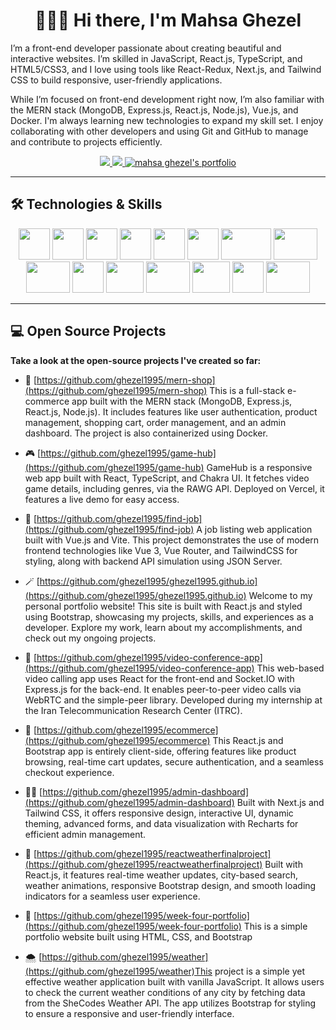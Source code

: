 <h1 align="center">👋🏻😊 Hi there, I'm Mahsa Ghezel</h1>

I’m a front-end developer passionate about creating beautiful and interactive websites. I’m skilled in JavaScript, React.js, TypeScript, and HTML5/CSS3, and I love using tools like React-Redux, Next.js, and Tailwind CSS to build responsive, user-friendly applications.

While I’m focused on front-end development right now, I’m also familiar with the MERN stack (MongoDB, Express.js, React.js, Node.js), Vue.js, and Docker. I'm always learning new technologies to expand my skill set. I enjoy collaborating with other developers and using Git and GitHub to manage and contribute to projects efficiently.

<p align="center">
   <a href="https://www.linkedin.com/in/mahsaghezel" alt="mahsa ghezel's linkedin">
      <img src="https://img.shields.io/badge/%20-LinkedIn-%230A66C2?logo=linkedin&logoColor=white&color=00bbf0&style=for-the-badge&link=https://www.linkedin.com/in/mahsaghezel/" />
   </a>
   <a href="https://github.com/ghezel1995" alt="mahsa ghezel's github">
      <img src="https://img.shields.io/badge/%20-GitHub-black?logo=GitHub&logoColor=white&color=352f44&style=for-the-badge&link=https://github.com/ghezel1995" />
   </a>
   <a href="https://mahsaghezel1995.netlify.app">
      <img alt="mahsa ghezel's portfolio" src="https://img.shields.io/badge/%20-Portfolio-%23f76b8a?logo=blogger&logoColor=white&color=f76b8a&style=for-the-badge&link=https://mahsaghezel1995.netlify.app/">
   </a>
</p>

---

## 🛠️ Technologies & Skills

<p align="center">
   <img src="https://cdn-icons-png.flaticon.com/128/1051/1051277.png" width=50 height=50 />
   <img src="https://cdn-icons-png.flaticon.com/128/732/732190.png" width=50 height=50 />
   <img src="https://cdn-icons-png.flaticon.com/128/5968/5968292.png" width=50 height=50 />
   <img src="https://cdn-icons-png.flaticon.com/128/5968/5968381.png" width=50 height=50 />
   <img src="https://images.prismic.io/turing/652ec31afbd9a45bcec81965_Top_Features_in_Next_js_13_7f9a32190f.webp?auto=format,compress" width=50 height=50 />
   <img src="https://avatars.githubusercontent.com/u/13142323?v=4" width=50 height=50 />
   <img src="https://encrypted-tbn0.gstatic.com/images?q=tbn:ANd9GcRKz4NbsiYyG4QdDkxTzbMN5L8Tbd4j1fjxqQ&s" width=80 height=50 />
   <img src="https://www.gtech.com.tr/wp-content/uploads/2020/09/mongodb-nedir-1.png" width=70 height=50 />
   <img src="https://miro.medium.com/v2/resize:fit:1400/1*XP-mZOrIqX7OsFInN2ngRQ.png" width=70 height=50 />
   <img src="https://cdn-icons-png.flaticon.com/128/1126/1126012.png" width=50 height=50 />
   <img src="https://blog.novatrend.ch/wp-content/uploads/2017/06/00-nodejs-new-pantone-black.png" width=60 height=50 />
   <img src="https://blog.codewithdan.com/wp-content/uploads/2023/06/Docker-Logo.png" width=70 height=50 />
   <img src="https://miro.medium.com/v2/resize:fit:900/1*OrjCKmou1jT4It5so5gvOA.jpeg" width=60 height=50 />
   <img src="https://avatars.githubusercontent.com/u/59704711?s=200&v=4" width=50 height=50 />
   <img src="https://www.gitkraken.com/wp-content/uploads/2022/02/CLI-stands-forHero.png" width=70 height=50 />
</p>

---

## 💻 Open Source Projects

**Take a look at the open-source projects I've created so far:**

- 🏪 [https://github.com/ghezel1995/mern-shop](https://github.com/ghezel1995/mern-shop) This is a full-stack e-commerce app built with the MERN stack (MongoDB, Express.js, React.js, Node.js). It includes features like user authentication, product management, shopping cart, order management, and an admin dashboard. The project is also containerized using Docker.

- 🎮 [https://github.com/ghezel1995/game-hub](https://github.com/ghezel1995/game-hub) GameHub is a responsive web app built with React, TypeScript, and Chakra UI. It fetches video game details, including genres, via the RAWG API. Deployed on Vercel, it features a live demo for easy access.

- 🏢 [https://github.com/ghezel1995/find-job](https://github.com/ghezel1995/find-job) A job listing web application built with Vue.js and Vite. This project demonstrates the use of modern frontend technologies like Vue 3, Vue Router, and TailwindCSS for styling, along with backend API simulation using JSON Server.

- 🪄 [https://github.com/ghezel1995/ghezel1995.github.io](https://github.com/ghezel1995/ghezel1995.github.io) Welcome to my personal portfolio website! This site is built with React.js and styled using Bootstrap, showcasing my projects, skills, and experiences as a developer. Explore my work, learn about my accomplishments, and check out my ongoing projects.

- 📱 [https://github.com/ghezel1995/video-conference-app](https://github.com/ghezel1995/video-conference-app) This web-based video calling app uses React for the front-end and Socket.IO with Express.js for the back-end. It enables peer-to-peer video calls via WebRTC and the simple-peer library. Developed during my internship at the Iran Telecommunication Research Center (ITRC).

- 🛒 [https://github.com/ghezel1995/ecommerce](https://github.com/ghezel1995/ecommerce) This React.js and Bootstrap app is entirely client-side, offering features like product browsing, real-time cart updates, secure authentication, and a seamless checkout experience.

- 👩‍💻 [https://github.com/ghezel1995/admin-dashboard](https://github.com/ghezel1995/admin-dashboard) Built with Next.js and Tailwind CSS, it offers responsive design, interactive UI, dynamic theming, advanced forms, and data visualization with Recharts for efficient admin management.

- 🌄 [https://github.com/ghezel1995/reactweatherfinalproject](https://github.com/ghezel1995/reactweatherfinalproject) Built with React.js, it features real-time weather updates, city-based search, weather animations, responsive Bootstrap design, and smooth loading indicators for a seamless user experience.

- 🎈 [https://github.com/ghezel1995/week-four-portfolio](https://github.com/ghezel1995/week-four-portfolio) This is a simple portfolio website built using HTML, CSS, and Bootstrap

- 🌨️ [https://github.com/ghezel1995/weather](https://github.com/ghezel1995/weather)This project is a simple yet effective weather application built with vanilla JavaScript. It allows users to check the current weather conditions of any city by fetching data from the SheCodes Weather API. The app utilizes Bootstrap for styling to ensure a responsive and user-friendly interface.


